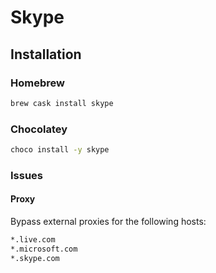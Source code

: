 # Skype

## Installation

### Homebrew

```sh
brew cask install skype
```

### Chocolatey

```sh
choco install -y skype
```

### Issues

#### Proxy

Bypass external proxies for the following hosts:

```txt
*.live.com
*.microsoft.com
*.skype.com
```
